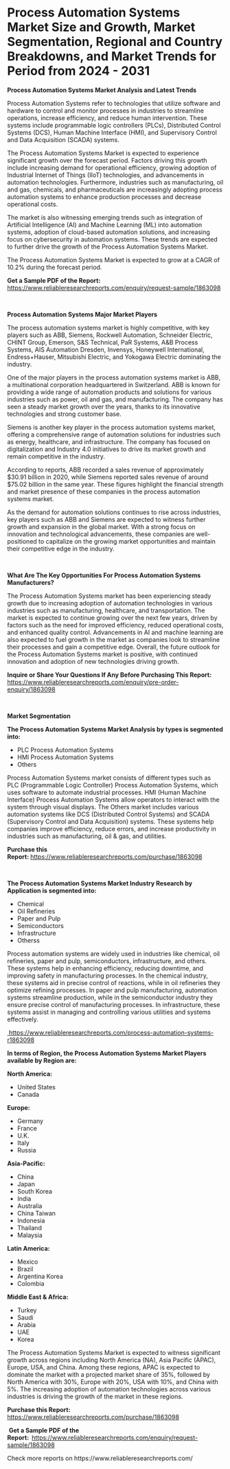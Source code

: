 <p><h1>Process Automation Systems Market Size and Growth, Market Segmentation, Regional and Country Breakdowns, and Market Trends for Period from 2024 -  2031</h1></p><p><strong>Process Automation Systems Market Analysis and Latest Trends</strong></p>
<p><p>Process Automation Systems refer to technologies that utilize software and hardware to control and monitor processes in industries to streamline operations, increase efficiency, and reduce human intervention. These systems include programmable logic controllers (PLCs), Distributed Control Systems (DCS), Human Machine Interface (HMI), and Supervisory Control and Data Acquisition (SCADA) systems.</p><p>The Process Automation Systems Market is expected to experience significant growth over the forecast period. Factors driving this growth include increasing demand for operational efficiency, growing adoption of Industrial Internet of Things (IIoT) technologies, and advancements in automation technologies. Furthermore, industries such as manufacturing, oil and gas, chemicals, and pharmaceuticals are increasingly adopting process automation systems to enhance production processes and decrease operational costs.</p><p>The market is also witnessing emerging trends such as integration of Artificial Intelligence (AI) and Machine Learning (ML) into automation systems, adoption of cloud-based automation solutions, and increasing focus on cybersecurity in automation systems. These trends are expected to further drive the growth of the Process Automation Systems Market.</p><p>The Process Automation Systems Market is expected to grow at a CAGR of 10.2% during the forecast period.</p></p>
<p><strong>Get a Sample PDF of the Report:&nbsp;</strong> <a href="https://www.reliableresearchreports.com/enquiry/request-sample/1863098">https://www.reliableresearchreports.com/enquiry/request-sample/1863098</a></p>
<p>&nbsp;</p>
<p><strong>Process Automation Systems Major Market Players</strong></p>
<p><p>The process automation systems market is highly competitive, with key players such as ABB, Siemens, Rockwell Automation, Schneider Electric, CHINT Group, Emerson, S&S Technical, PaR Systems, A&B Process Systems, AIS Automation Dresden, Invensys, Honeywell International, Endress+Hauser, Mitsubishi Electric, and Yokogawa Electric dominating the industry.</p><p>One of the major players in the process automation systems market is ABB, a multinational corporation headquartered in Switzerland. ABB is known for providing a wide range of automation products and solutions for various industries such as power, oil and gas, and manufacturing. The company has seen a steady market growth over the years, thanks to its innovative technologies and strong customer base.</p><p>Siemens is another key player in the process automation systems market, offering a comprehensive range of automation solutions for industries such as energy, healthcare, and infrastructure. The company has focused on digitalization and Industry 4.0 initiatives to drive its market growth and remain competitive in the industry.</p><p>According to reports, ABB recorded a sales revenue of approximately $30.91 billion in 2020, while Siemens reported sales revenue of around $75.02 billion in the same year. These figures highlight the financial strength and market presence of these companies in the process automation systems market.</p><p>As the demand for automation solutions continues to rise across industries, key players such as ABB and Siemens are expected to witness further growth and expansion in the global market. With a strong focus on innovation and technological advancements, these companies are well-positioned to capitalize on the growing market opportunities and maintain their competitive edge in the industry.</p></p>
<p>&nbsp;</p>
<p><strong>What Are The Key Opportunities For Process Automation Systems Manufacturers?</strong></p>
<p><p>The Process Automation Systems market has been experiencing steady growth due to increasing adoption of automation technologies in various industries such as manufacturing, healthcare, and transportation. The market is expected to continue growing over the next few years, driven by factors such as the need for improved efficiency, reduced operational costs, and enhanced quality control. Advancements in AI and machine learning are also expected to fuel growth in the market as companies look to streamline their processes and gain a competitive edge. Overall, the future outlook for the Process Automation Systems market is positive, with continued innovation and adoption of new technologies driving growth.</p></p>
<p><strong>Inquire or Share Your Questions If Any Before Purchasing This Report:</strong> <a href="https://www.reliableresearchreports.com/enquiry/pre-order-enquiry/1863098">https://www.reliableresearchreports.com/enquiry/pre-order-enquiry/1863098</a></p>
<p>&nbsp;</p>
<p><strong>Market Segmentation</strong></p>
<p><strong>The Process Automation Systems Market Analysis by types is segmented into:</strong></p>
<p><ul><li>PLC Process Automation Systems</li><li>HMI Process Automation Systems</li><li>Others</li></ul></p>
<p><p>Process Automation Systems market consists of different types such as PLC (Programmable Logic Controller) Process Automation Systems, which uses software to automate industrial processes. HMI (Human Machine Interface) Process Automation Systems allow operators to interact with the system through visual displays. The Others market includes various automation systems like DCS (Distributed Control Systems) and SCADA (Supervisory Control and Data Acquisition) systems. These systems help companies improve efficiency, reduce errors, and increase productivity in industries such as manufacturing, oil & gas, and utilities.</p></p>
<p><strong>Purchase this Report:&nbsp;</strong><a href="https://www.reliableresearchreports.com/purchase/1863098">https://www.reliableresearchreports.com/purchase/1863098</a></p>
<p>&nbsp;</p>
<p><strong>The Process Automation Systems Market Industry Research by Application is segmented into:</strong></p>
<p><ul><li>Chemical</li><li>Oil Refineries</li><li>Paper and Pulp</li><li>Semiconductors</li><li>Infrastructure</li><li>Otherss</li></ul></p>
<p><p>Process automation systems are widely used in industries like chemical, oil refineries, paper and pulp, semiconductors, infrastructure, and others. These systems help in enhancing efficiency, reducing downtime, and improving safety in manufacturing processes. In the chemical industry, these systems aid in precise control of reactions, while in oil refineries they optimize refining processes. In paper and pulp manufacturing, automation systems streamline production, while in the semiconductor industry they ensure precise control of manufacturing processes. In infrastructure, these systems assist in managing and controlling various utilities and systems effectively.</p></p>
<p><a href="https://www.reliableresearchreports.com/process-automation-systems-r1863098">&nbsp;https://www.reliableresearchreports.com/process-automation-systems-r1863098</a></p>
<p><strong>In terms of Region, the Process Automation Systems Market Players available by Region are:</strong></p>
<p>
    <p> <strong> North America: </strong>
        <ul>
            <li>United States</li>
            <li>Canada</li>
        </ul>
        </p> 
    <p> <strong> Europe: </strong>
        <ul>
            <li>Germany</li>
            <li>France</li>
            <li>U.K.</li>
            <li>Italy</li>
            <li>Russia</li>
        </ul>
        </p> 
    <p> <strong> Asia-Pacific: </strong>
        <ul>
            <li>China</li>
            <li>Japan</li>
            <li>South Korea</li>
            <li>India</li>
            <li>Australia</li>
            <li>China Taiwan</li>
            <li>Indonesia</li>
            <li>Thailand</li>
            <li>Malaysia</li>
        </ul>
        </p> 
    <p> <strong> Latin America: </strong>
        <ul>
            <li>Mexico</li>
            <li>Brazil</li>
            <li>Argentina Korea</li>
            <li>Colombia</li>
        </ul>
        </p> 
    <p> <strong> Middle East & Africa: </strong>
        <ul>
            <li>Turkey</li>
            <li>Saudi</li>
            <li>Arabia</li>
            <li>UAE</li>
            <li>Korea</li>
        </ul>
    </p>
    </p>
<p><p>The Process Automation Systems Market is expected to witness significant growth across regions including North America (NA), Asia Pacific (APAC), Europe, USA, and China. Among these regions, APAC is expected to dominate the market with a projected market share of 35%, followed by North America with 30%, Europe with 20%, USA with 10%, and China with 5%. The increasing adoption of automation technologies across various industries is driving the growth of the market in these regions.</p></p>
<p><strong>Purchase this Report: </strong><a href="https://www.reliableresearchreports.com/purchase/1863098">https://www.reliableresearchreports.com/purchase/1863098</a></p>
<p>&nbsp;<strong>Get a Sample PDF of the Report:&nbsp;&nbsp;</strong><a href="https://www.reliableresearchreports.com/enquiry/request-sample/1863098">https://www.reliableresearchreports.com/enquiry/request-sample/1863098</a></p>
<p><strong></strong></p>
<p>Check more reports on https://www.reliableresearchreports.com/</p>